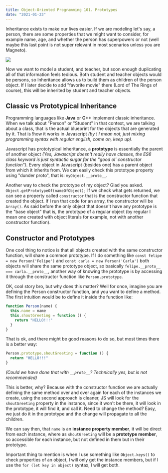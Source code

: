 ```yaml
---
title: Object-Oriented Programming 101. Prototypes
date: "2021-01-23"
---
```


Inheritance exists to make our lives easier. If we are modeling let's say, a person, there are some properties that we might want to consider, for example name, age, and whether the person has superpowers or not (well maybe this last point is not super relevant in most scenarios unless you are Magneto).

![](https://womenwriteaboutcomics.com/wp-content/uploads/2017/03/3518548-1076517-magneto_fatal_attractions.jpg)

Now we want to model a student, and teacher, but soon enough duplicating all of that information feels tedious. Both student and teacher objects would be persons, so Inheritance allows us to build them as children of the person object. If I later decide to add "favorite movie" there (Lord of The Rings of course), this will be inherited by student and teacher objects.

## Classic vs Prototypical Inheritance

Programming languages like **Java** or **C++** implement classic inheritance. When we talk about "Person" or "Student" in that context, we are talking about a class, that is the actual blueprint for the objects that are generated by it. That is !how it works in Javascript _(by ! I mean not, just mixing programming syntax with regular english, come on, keep up)_.

Javascript has prototypical inheritance, a **prototype** is essentially the parent of another object _(Yes, Javascript doesn't really have classes, the ES6 class keyword is just syntactic sugar for the "good ol' constructor function")_. Every object in Javascript (besides one) has a parent object from which it inherits from. We can easily check this prototype property using "dunder proto", that is: `myObject.__proto__`.

Another way to check the prototype of my object? Glad you asked. `Object.getPrototypeOf(nameOfObject);` If we check what gets returned, we can see a property called `constructor` that is the constructor function that created the object. If I run that code for an array, the constructor will be `Array()`. As said before the only object that doesn't have any prototype is the "base object" that is, the prototype of a regular object (by regular I mean one created with object literals for example, not with another constructor function).

## Constructor and Prototypes

One cool thing to notice is that all objects created with the same constructor function, will share a common prototype. If I do something like `const felipe = new Person('Felipe')` and `const carla = new Person('Carla')` both objects will share the same prototype object, so basically `felipe.__proto__ === carla.__proto__`, another way of knowing the prototype is by accessing it through the constructor function like `Person.prototype`.

OK, cool story bro, but why does this matter? Well for once, imagine you are defining the Person constructor function, and you want to define a method. The first intuition would be to define it inside the function like:

```javascript
function Person(name) {
  this.name = name
  this.shoutGreeting = function () {
    return "HELLO!!!"
  }
}
```

That is ok, and there might be good reasons to do so, but most times there is a better way:

```javascript
Person.prototype.shoutGreeting = function () {
  return "HELLO!!!"
}
```

_(Could we have done that with `__proto__`? Technically yes, but is not recommended)_

This is better, why? Because with the constructor function we are actually defining the same method over and over again for each of the instances we create, using the second approach is cleaner, JS will look for the `shoutGreeting` property in the instance, since it won't be there, it will look in the prototype, it will find it, and call it. Need to change the method? Easy, we just do it in the prototype and the change will propagate to all the children.

We can say then, that `name` is an **instance property member**, it will be direct from each instance, where as `shoutGreeting` will be a **prototype member**, so accessible for each instance, but not defined in them but in their prototype.

Important thing to mention is when I use something like `Object.keys()` to check properties of an object, I will only get the instance members, but if I use the `for (let key in object)` syntax, I will get both.

